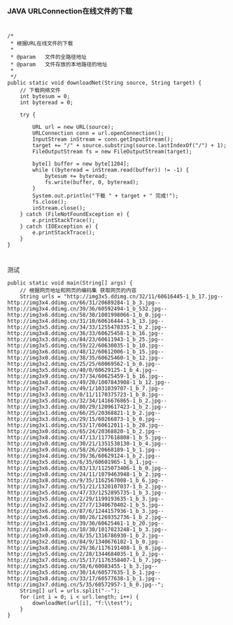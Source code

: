 ### JAVA URLConnection在线文件的下载

#
	/*
	 * 根据URL在线文件的下载
	 * 
	 * @param	文件的全路径地址
	 * @param   文件存放的本地路径的地址
	 * 	
	 */
	public static void downloadNet(String source, String target) {
		// 下载网络文件
		int bytesum = 0;
		int byteread = 0;

		try {
			
			URL url = new URL(source);
			URLConnection conn = url.openConnection();
			InputStream inStream = conn.getInputStream();
			target += "/" + source.substring(source.lastIndexOf("/") + 1);
			FileOutputStream fs = new FileOutputStream(target);

			byte[] buffer = new byte[1204];
			while ((byteread = inStream.read(buffer)) != -1) {
				bytesum += byteread;
				fs.write(buffer, 0, byteread);
			}
			System.out.println("下载 " + target + " 完成!");
			fs.close();
			inStream.close();
		} catch (FileNotFoundException e) {
			e.printStackTrace();
		} catch (IOException e) {
			e.printStackTrace();
		}
	}
#

测试

	public static void main(String[] args) {
		// 根据网页地址和网页的编码集 获取网页的内容
		String urls = "http://img3x5.ddimg.cn/32/11/60616445-1_b_17.jpg--http://img3x4.ddimg.cn/66/31/20689284-1_b_3.jpg--http://img3x4.ddimg.cn/39/36/60592494-1_b_532.jpg--http://img3x6.ddimg.cn/58/30/1001998066-1_b_0.jpg--http://img3x4.ddimg.cn/31/10/60616444-1_b_13.jpg--http://img3x5.ddimg.cn/34/33/1255478335-1_b_2.jpg--http://img3x8.ddimg.cn/36/33/60625458-1_b_16.jpg--http://img3x3.ddimg.cn/84/23/60611943-1_b_25.jpg--http://img3x5.ddimg.cn/59/22/60630035-1_b_10.jpg--http://img3x6.ddimg.cn/48/12/60612006-1_b_15.jpg--http://img3x0.ddimg.cn/38/35/60625460-1_b_12.jpg--http://img3x2.ddimg.cn/25/25/60069562-1_b_0.jpg--http://img3x5.ddimg.cn/40/0/60629125-1_b_4.jpg--http://img3x9.ddimg.cn/37/34/60625459-1_b_16.jpg--http://img3x8.ddimg.cn/49/20/1007843908-1_b_12.jpg--http://img3x7.ddimg.cn/49/1/1031039707-1_b_7.jpg--http://img3x3.ddimg.cn/0/11/1170375723-1_b_8.jpg--http://img3x5.ddimg.cn/32/34/1416676865-1_b_2.jpg--http://img3x3.ddimg.cn/80/29/1209617423-1_b_2.jpg--http://img3x1.ddimg.cn/66/25/20368821-1_b_2.jpg--http://img3x3.ddimg.cn/29/15/60266873-1_b_0.jpg--http://img3x1.ddimg.cn/53/17/60612011-1_b_28.jpg--http://img3x0.ddimg.cn/65/24/20368820-1_b_2.jpg--http://img3x8.ddimg.cn/47/13/1177618808-1_b_5.jpg--http://img3x0.ddimg.cn/30/21/1351538130-1_b_4.jpg--http://img3x9.ddimg.cn/58/26/20668189-1_b_1.jpg--http://img3x4.ddimg.cn/39/36/60629124-1_b_2.jpg--http://img3x5.ddimg.cn/6/35/60601965-1_b_1.jpg--http://img3x6.ddimg.cn/83/13/1125073406-1_b_0.jpg--http://img3x8.ddimg.cn/24/11/1079463948-1_b_2.jpg--http://img3x8.ddimg.cn/9/35/1162567008-1_b_6.jpg--http://img3x7.ddimg.cn/51/21/1320107037-1_b_2.jpg--http://img3x5.ddimg.cn/47/33/1252895735-1_b_3.jpg--http://img3x5.ddimg.cn/2/29/1199193635-1_b_3.jpg--http://img3x2.ddimg.cn/27/7/1340670402-1_b_5.jpg--http://img3x6.ddimg.cn/87/6/1244157936-1_b_3.jpg--http://img3x6.ddimg.cn/80/26/1269352736-1_b_2.jpg--http://img3x1.ddimg.cn/39/36/60625461-1_b_20.jpg--http://img3x8.ddimg.cn/10/30/1017023248-1_b_3.jpg--http://img3x0.ddimg.cn/8/35/1316786930-1_b_2.jpg--http://img3x2.ddimg.cn/84/9/1340676102-1_b_0.jpg--http://img3x8.ddimg.cn/29/36/1176191408-1_b_8.jpg--http://img3x5.ddimg.cn/2/28/1344684035-1_b_2.jpg--http://img3x7.ddimg.cn/15/17/1176358407-1_b_7.jpg--http://img3x5.ddimg.cn/58/6/60083455-1_b_3.jpg--http://img3x5.ddimg.cn/30/14/60577635-1_b_1.jpg--http://img3x8.ddimg.cn/33/17/60577638-1_b_1.jpg--http://img3x7.ddimg.cn/5/35/60572957-1_b_0.jpg--";
		String[] url = urls.split("--");
		for (int i = 0; i < url.length; i++) {
			downloadNet(url[i], "f:\\test");
		}
	}